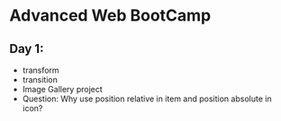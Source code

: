 <html lang="en"><head>
    <meta charset="UTF-8">
    <title></title>
<style id="system" type="text/css">body{}</style><style id="custom" type="text/css"></style></head>
<body marginheight="0"><h1>Advanced Web BootCamp</h1>
<h2>Day 1:</h2>
<ul>
<li>transform</li>
<li>transition</li>
<li>Image Gallery project</li>
<li>Question: Why use position relative in item and position absolute in icon?</li>
</ul>
</body></html>